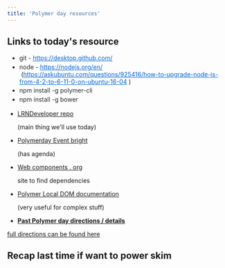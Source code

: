 ```yaml
---
title: 'Polymer day resources'
---
```



<h2>Links to today's resource</h2>

<p><ul style="padding-left: 2em; margin-top: 0px; margin-bottom: 16px; color: rgb(36, 41, 46); font-family: -apple-system, system-ui, &quot;Segoe UI&quot;, Helvetica, Arial, sans-serif, &quot;Apple Color Emoji&quot;, &quot;Segoe UI Emoji&quot;, &quot;Segoe UI Symbol&quot;;"><li>git - <a href="https://desktop.github.com/" style="color: rgb(3, 102, 214);">https://desktop.github.com/</a>
</li>
<li style="margin-top: 0.25em;">node - <a href="https://nodejs.org/en/" rel="nofollow" style="color: rgb(3, 102, 214);">https://nodejs.org/en/</a>
 (<a href="https://askubuntu.com/questions/925416/how-to-upgrade-node-js-from-4-2-to-6-11-0-on-ubuntu-16-04" rel="nofollow" style="color: rgb(3, 102, 214);">https://askubuntu.com/questions/925416/how-to-upgrade-node-js-from-4-2-to-6-11-0-on-ubuntu-16-04</a>
)</li>
<li style="margin-top: 0.25em;">npm install -g polymer-cli</li>
<li style="margin-top: 0.25em;">npm install -g bower</li>
</ul>
</p>
<ul><li><a href="https://github.com/LRNWebComponents/lrndeveloper">LRNDeveloper repo</a>

(main thing we'll use today)</li>

<li><a href="https://www.eventbrite.com/e/polymer-app-dev-training-day-psu-tickets-45588974851">Polymerday Event bright</a>

(has agenda)</li>

<li><a href="http://webcomponents.org/">Web components . org</a>

site to find dependencies</li>

<li><a href="https://www.polymer-project.org/1.0/docs/devguide/local-dom">Polymer Local DOM documentation</a>

(very useful for complex stuff)</li>

<li><b><a href="https://github.com/LRNWebComponents/polymer-training">Past Polymer day directions / details</a>

</b>

</li>

</ul>

<a href="https://github.com/LRNWebComponents/polymer-training#manual-non-docker-installation">full directions can be found here</a>

<h2>Recap last time if want to power skim</h2>

<video-player resource="#1c26199d-2f12-89c1-01f4" prefix="oer:http://oerschema.org/ schema:http://schema.org/ dc:http://purl.org/dc/terms/ foaf:http://xmlns.com/foaf/0.1/ cc:http://creativecommons.org/ns# bib:http://bib.schema.org " responsive text-color-class="white-text" text-color="#ffffff" video-style="style1" source="https://www.youtube.com/watch?v=QGOPsqVjGjU" src="https://www.youtube-nocookie.com/embed/QGOPsqVjGjU?showinfo=0&controls=1&rel=0" iframed width="560" height="315" caption="Watch Polymer day 2017 for some introduction stuff" secondary-color="#00acc1" secondary-color-class="cyan darken-1" yt-nocookie yt-controls video-color="FF031D" style="width: 100%;" class="video-player-0  video-player-0"></video-player>

